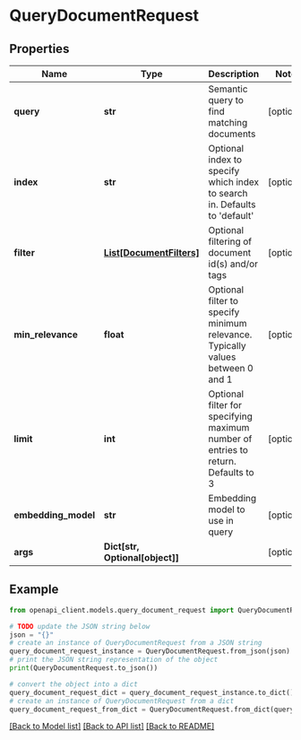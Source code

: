 # QueryDocumentRequest


## Properties

Name | Type | Description | Notes
------------ | ------------- | ------------- | -------------
**query** | **str** | Semantic query to find matching documents | [optional] 
**index** | **str** | Optional index to specify which index to search in. Defaults to &#39;default&#39; | [optional] 
**filter** | [**List[DocumentFilters]**](DocumentFilters.md) | Optional filtering of document id(s) and/or tags | [optional] 
**min_relevance** | **float** | Optional filter to specify minimum relevance. Typically values between 0 and 1 | [optional] 
**limit** | **int** | Optional filter for specifying maximum number of entries to return. Defaults to 3 | [optional] 
**embedding_model** | **str** | Embedding model to use in query | [optional] 
**args** | **Dict[str, Optional[object]]** |  | [optional] 

## Example

```python
from openapi_client.models.query_document_request import QueryDocumentRequest

# TODO update the JSON string below
json = "{}"
# create an instance of QueryDocumentRequest from a JSON string
query_document_request_instance = QueryDocumentRequest.from_json(json)
# print the JSON string representation of the object
print(QueryDocumentRequest.to_json())

# convert the object into a dict
query_document_request_dict = query_document_request_instance.to_dict()
# create an instance of QueryDocumentRequest from a dict
query_document_request_from_dict = QueryDocumentRequest.from_dict(query_document_request_dict)
```
[[Back to Model list]](../README.md#documentation-for-models) [[Back to API list]](../README.md#documentation-for-api-endpoints) [[Back to README]](../README.md)


